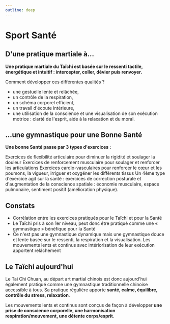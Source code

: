```yaml
---
outline: deep
---
```


# Sport Santé

## D'une pratique martiale à...

**Une pratique martiale du Taïchi est basée sur le ressenti tactile, énergétique et intuitif : intercepter, coller, dévier puis renvoyer.**

Comment développer ces différentes qualités ?

- une gestuelle lente et relâchée,
- un contrôle de la respiration,
- un schéma corporel efficient,
- un travail d'écoute intérieure,
- une utilisation de la conscience et une visualisation de son exécution motrice : clarté de l'esprit, aide à la relaxation et du moral.

## ...une gymnastique pour une Bonne Santé

**Une bonne Santé passe par 3 types d'exercices :**

Exercices de flexibilité articulaire pour diminuer la rigidité et soulager la douleur
Exercices de renforcement musculaire pour soulager et renforcer les articulations
Exercices cardio-vasculaires pour renforcer le cœur et les poumons, la vigueur, irriguer et oxygéner les différents tissus
Un 4ème type d'exercice agit sur la santé : exercices de correction posturale et d'augmentation de la conscience spatiale : économie musculaire, espace pulmonaire, sentiment positif (amélioration physique).

## Constats

- Corrélation entre les exercices pratiqués pour le Taïchi et pour la Santé
- Le Taïchi pris à son 1er niveau, peut donc être pratiqué comme une « gymnastique » bénéfique pour la Santé
- Ce n'est pas une gymnastique dynamique mais une gymnastique douce et lente basée sur le ressenti, la respiration et la visualisation. Les mouvements lents et continus avec intériorisation de leur exécution apportent relâchement

## Le Taïchi aujourd'hui

Le Tai Chi Chuan, au départ art martial chinois est donc aujourd'hui également pratiqué comme une gymnastique traditionnelle chinoise accessible à tous. Sa pratique régulière apporte **santé, calme, équilibre, contrôle du stress, relaxation**.

Les mouvements lents et continus sont conçus de façon à développer **une prise de conscience corporelle, une harmonisation respiration/mouvement, une détente corps/esprit**.